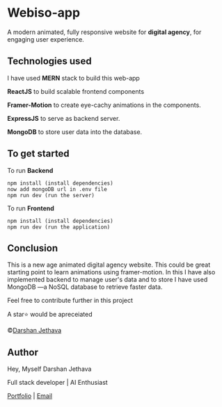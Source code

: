 
# Webiso-app

A modern animated, fully responsive website for **digital agency**, for engaging user experience.

## Technologies used

I have used **MERN** stack to build this web-app

**ReactJS** to build scalable frontend components

**Framer-Motion** to create eye-cachy animations in the components.

**ExpressJS** to serve as backend server.

**MongoDB** to store user data into the database.

## To get started

To run **Backend**
```
npm install (install dependencies)
now add mongoDB url in .env file
npm run dev (run the server)
```
To run **Frontend**
```
npm install (install dependencies)
npm run dev (run the application)
```

## Conclusion

This is a new age animated digital agency website. This could be great starting point to learn animations using framer-motion. In this I have also implemented backend to manage user's data and to store I have used MongoDB —a NoSQL database to retrieve faster data.

Feel free to contribute further in this project

A star⭐ would be apreceiated

&copy;[Darshan Jethava](https://github.com/mr-dj06)
## Author

Hey, Myself Darshan Jethava

Full stack developer | AI Enthusiast

[Portfolio](https://darshanjethava.vercel.app/) |
[Email](mailto:darshanjethava.work@gmail.com) 